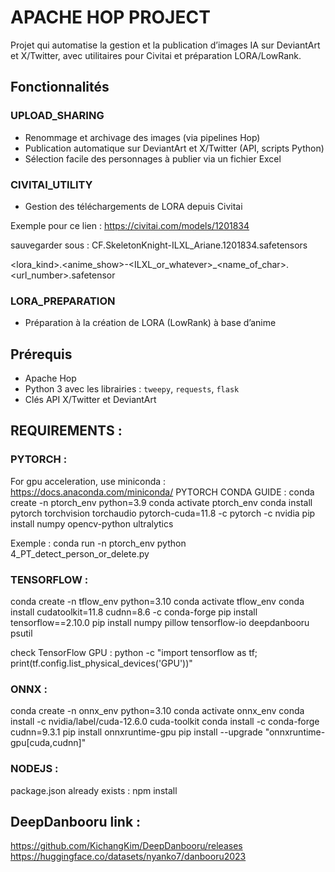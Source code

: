 # APACHE HOP PROJECT

Projet qui automatise la gestion et la publication d’images IA sur DeviantArt et X/Twitter, avec utilitaires pour Civitai et préparation LORA/LowRank.

## Fonctionnalités

### UPLOAD_SHARING
- Renommage et archivage des images (via pipelines Hop)
- Publication automatique sur DeviantArt et X/Twitter (API, scripts Python)
- Sélection facile des personnages à publier via un fichier Excel

### CIVITAI_UTILITY
- Gestion des téléchargements de LORA depuis Civitai

Exemple pour ce lien : 
https://civitai.com/models/1201834

sauvegarder sous : CF.SkeletonKnight-ILXL_Ariane.1201834.safetensors

<lora_kind>.<anime_show>-<ILXL_or_whatever>_<name_of_char>.<url_number>.safetensor

### LORA_PREPARATION
- Préparation à la création de LORA (LowRank) à base d’anime

## Prérequis
- Apache Hop
- Python 3 avec les librairies : `tweepy`, `requests`, `flask`
- Clés API X/Twitter et DeviantArt


## REQUIREMENTS :

### PYTORCH :

For gpu acceleration, use miniconda : https://docs.anaconda.com/miniconda/
PYTORCH CONDA GUIDE :
conda create -n ptorch_env python=3.9
conda activate ptorch_env
conda install pytorch torchvision torchaudio pytorch-cuda=11.8 -c pytorch -c nvidia
pip install numpy opencv-python ultralytics

Exemple : conda run -n ptorch_env python 4_PT_detect_person_or_delete.py

### TENSORFLOW :

conda create -n tflow_env python=3.10
conda activate tflow_env
conda install cudatoolkit=11.8 cudnn=8.6 -c conda-forge
pip install tensorflow==2.10.0
pip install numpy pillow tensorflow-io deepdanbooru psutil

check TensorFlow GPU :
python -c "import tensorflow as tf; print(tf.config.list_physical_devices('GPU'))"

### ONNX :
conda create -n onnx_env python=3.10
conda activate onnx_env
conda install -c nvidia/label/cuda-12.6.0 cuda-toolkit
conda install -c conda-forge cudnn=9.3.1
pip install onnxruntime-gpu
pip install --upgrade "onnxruntime-gpu[cuda,cudnn]"


### NODEJS :

package.json already exists :
npm install

## DeepDanbooru link :

https://github.com/KichangKim/DeepDanbooru/releases
https://huggingface.co/datasets/nyanko7/danbooru2023

